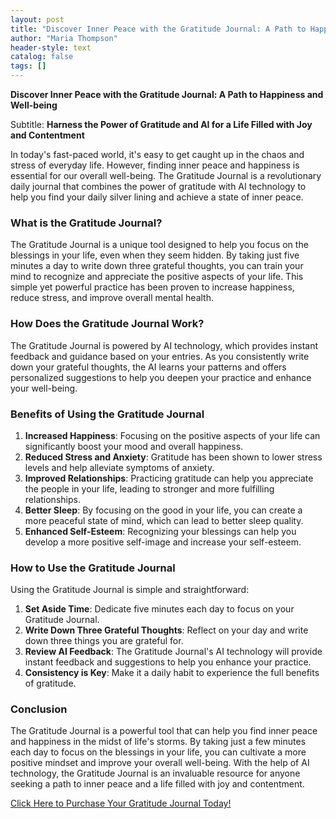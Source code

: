 ```yaml
---
layout: post
title: "Discover Inner Peace with the Gratitude Journal: A Path to Happiness and Well-being"
author: "Maria Thompson"
header-style: text
catalog: false
tags: []
---
```


**Discover Inner Peace with the Gratitude Journal: A Path to Happiness and Well-being**

Subtitle: **Harness the Power of Gratitude and AI for a Life Filled with Joy and Contentment**

In today's fast-paced world, it's easy to get caught up in the chaos and stress of everyday life. However, finding inner peace and happiness is essential for our overall well-being. The Gratitude Journal is a revolutionary daily journal that combines the power of gratitude with AI technology to help you find your daily silver lining and achieve a state of inner peace.

### **What is the Gratitude Journal?**

The Gratitude Journal is a unique tool designed to help you focus on the blessings in your life, even when they seem hidden. By taking just five minutes a day to write down three grateful thoughts, you can train your mind to recognize and appreciate the positive aspects of your life. This simple yet powerful practice has been proven to increase happiness, reduce stress, and improve overall mental health.

### **How Does the Gratitude Journal Work?**

The Gratitude Journal is powered by AI technology, which provides instant feedback and guidance based on your entries. As you consistently write down your grateful thoughts, the AI learns your patterns and offers personalized suggestions to help you deepen your practice and enhance your well-being.

### **Benefits of Using the Gratitude Journal**

1. **Increased Happiness**: Focusing on the positive aspects of your life can significantly boost your mood and overall happiness.
2. **Reduced Stress and Anxiety**: Gratitude has been shown to lower stress levels and help alleviate symptoms of anxiety.
3. **Improved Relationships**: Practicing gratitude can help you appreciate the people in your life, leading to stronger and more fulfilling relationships.
4. **Better Sleep**: By focusing on the good in your life, you can create a more peaceful state of mind, which can lead to better sleep quality.
5. **Enhanced Self-Esteem**: Recognizing your blessings can help you develop a more positive self-image and increase your self-esteem.

### **How to Use the Gratitude Journal**

Using the Gratitude Journal is simple and straightforward:

1. **Set Aside Time**: Dedicate five minutes each day to focus on your Gratitude Journal.
2. **Write Down Three Grateful Thoughts**: Reflect on your day and write down three things you are grateful for.
3. **Review AI Feedback**: The Gratitude Journal's AI technology will provide instant feedback and suggestions to help you enhance your practice.
4. **Consistency is Key**: Make it a daily habit to experience the full benefits of gratitude.

### **Conclusion**

The Gratitude Journal is a powerful tool that can help you find inner peace and happiness in the midst of life's storms. By taking just a few minutes each day to focus on the blessings in your life, you can cultivate a more positive mindset and improve your overall well-being. With the help of AI technology, the Gratitude Journal is an invaluable resource for anyone seeking a path to inner peace and a life filled with joy and contentment.

[Click Here to Purchase Your Gratitude Journal Today!](https://www.example.com)